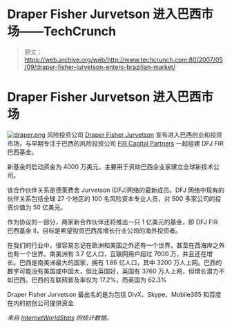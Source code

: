 # Draper Fisher Jurvetson 进入巴西市场——TechCrunch

> 原文：<https://web.archive.org/web/http://www.techcrunch.com:80/2007/05/09/draper-fisher-jurvetson-enters-brazilian-market/>

# Draper Fisher Jurvetson 进入巴西市场

[![draper.png](img/29d7bce98080dee9f201b0f65d8fc463.png)](https://web.archive.org/web/20201202042047/http://www.dfj.com/) 风险投资公司 [Draper Fisher Jurvetson](https://web.archive.org/web/20201202042047/http://www.dfj.com/) 宣布进入巴西创业和投资市场，与早期专注于巴西的风险投资公司 [FIR Capital Partners](https://web.archive.org/web/20201202042047/http://www.firpartners.com/) 一起组建 DFJ FIR 巴西基金。

新基金的启动资金为 4000 万美元，主要用于资助巴西企业家建立全球新技术公司。

该合作伙伴关系是德莱费舍 Jurvetson (DFJ)网络的最新成员。DFJ 网络中现有的伙伴关系包括全球 27 个地区的 100 名风险资本专业人员，对 500 多家公司的投资价值为 50 亿美元。

作为协议的一部分，两家新合作伙伴还将推出一只 1 亿美元的基金，即 DFJ FIR 巴西基金 II，目标是希望投资巴西高增长行业公司的海外投资者。

在我们的行业中，很容易忘记在欧洲和美国之外还有一个世界，甚至在西海岸之外也有一个世界。南美洲有 3.7 亿人口，互联网用户超过 7000 万，并且还在增长。巴西是南美洲最大的国家，拥有 1.86 亿人口，其中 3200 万人上网。巴西的数字可能没有美国或中国大，但比英国好，英国有 3760 万人上网，但增长潜力不如巴西。巴西的互联网普及率仅为 17.2%，而英国为 62.3%

Draper Fisher Jurvetson 最出名的是为包括 DivX、Skype、Mobile365 和百度在内的初创公司提供资金

*来自 [InternetWorldStats](https://web.archive.org/web/20201202042047/http://www.internetworldstats.com/) 的统计数据。*